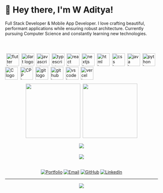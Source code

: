 # 👋 Hey there, I'm W Aditya!

Full Stack Developer & Mobile App Developer. I love crafting beautiful, performant applications while ensuring robust architecture. Currently pursuing Computer Science and constantly learning new technologies.

<div align="left">
<img height="85" />
  
  <img src="https://skillicons.dev/icons?i=flutter" height="42" alt="flutter logo"  />
  <img width="0" />
  <img src="https://skillicons.dev/icons?i=dart" height="42" alt="dart logo"  />
  <img width="0" />
  <img src="https://skillicons.dev/icons?i=js" height="42" alt="javascript logo"  />
  <img width="0" />
  <img src="https://skillicons.dev/icons?i=ts" height="42" alt="typescript logo"  />
  <img width="0" />
  <img src="https://skillicons.dev/icons?i=react" height="42" alt="react logo"  />
  <img width="0" />
  <img src="https://skillicons.dev/icons?i=nextjs" height="42" alt="nextjs logo"  />
  <img width="0" />
  <img src="https://skillicons.dev/icons?i=html" height="42" alt="html logo"  />
  <img width="0" />
  <img src="https://skillicons.dev/icons?i=css" height="42" alt="css logo"  />
  <img width="0" />
  <img src="https://skillicons.dev/icons?i=java" height="42" alt="java logo"  />
  <img width="0" />
  <img src="https://skillicons.dev/icons?i=python" height="42" alt="python logo"  />
  <img width="0" />
  <img src="https://skillicons.dev/icons?i=c" height="42" alt="C logo"  />
  <img width="0" />
  <img src="https://skillicons.dev/icons?i=cpp" height="42" alt="CPP logo"  />
  <img width="0" />
  <img src="https://skillicons.dev/icons?i=git" height="42"   alt="git logo"  />
  <img width="0" />
  <img src="https://skillicons.dev/icons?i=github" height="42" alt="github logo"  />
  <img width="0" />
  <img src="https://skillicons.dev/icons?i=vscode" height="42" alt="vscode logo"  />
  <img width="0" />
  <img src="https://skillicons.dev/icons?i=vercel" height="42" alt="vercel logo"  />
  <img width="0" />
</div>

 <img height="10" />

<div align="center">
  <img height="180em" src="https://github-readme-stats.vercel.app/api?username=AdityaW2005&show_icons=true&theme=dark&include_all_commits=true&count_private=true&cache_seconds=1800"/>

   <img height="10" />

  <img height="180em" src="https://github-readme-stats.vercel.app/api/top-langs/?username=AdityaW2005&layout=compact&langs_count=7&theme=dark&cache_seconds=1800"/>
</div>

 <img height="15" />

<div align="center">
  <img src="https://github-readme-streak-stats.herokuapp.com/?user=AdityaW2005&theme=dark&hide_border=true"/>
</div>

 <img height="20" />

<div align="center">
  <img src="https://github-profile-trophy.vercel.app/?username=AdityaW2005&theme=darkhub&no-frame=true&row=1&cache_seconds=1800"/>
</div>

 <img height="20" />

<div align="center">
  
[![Portfolio](https://img.shields.io/badge/-Portfolio-000000?style=for-the-badge&logo=About.me&logoColor=white)](https://w-aditya.vercel.app)
[![Email](https://img.shields.io/badge/-Email-D14836?style=for-the-badge&logo=gmail&logoColor=white)](mailto:adhiw2005@gmail.com)
[![GitHub](https://img.shields.io/badge/-GitHub-181717?style=for-the-badge&logo=github&logoColor=white)](https://github.com/AdityaW2005)
[![LinkedIn](https://img.shields.io/badge/-LinkedIn-0077B5?style=for-the-badge&logo=linkedin&logoColor=white)](https://www.linkedin.com/in/w-aditya-ba5357293/)

</div>

---

<div align="center">
  <img src="https://komarev.com/ghpvc/?username=AdityaW2005&color=blueviolet&style=flat-square&label=Profile+Views&cache_seconds=1800"/>
</div>

<!---
AdityaW2005/AdityaW2005 is a ✨ special ✨ repository because its `README.md` (this file) appears on your GitHub profile.
You can click the Preview link to take a look at your changes.
--->